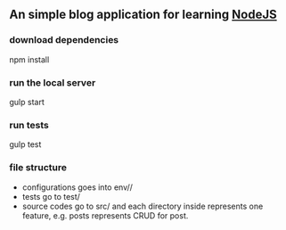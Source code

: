 An simple blog application for learning [NodeJS](https://nodejs.org)
-----------------------
### download dependencies
npm install

### run the local server
gulp start

### run tests
gulp test

### file structure
* configurations goes into env/<environment>/
* tests go to test/
* source codes go to src/ and each directory inside represents one feature, e.g. posts represents CRUD for post.
